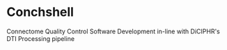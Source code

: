 # Conchshell
Connectome Quality Control Software Development in-line with DiCIPHR's DTI Processing pipeline
